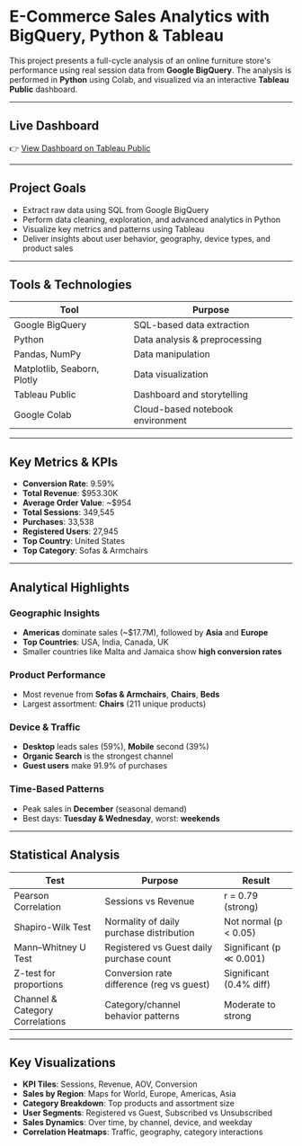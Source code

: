 #  E-Commerce Sales Analytics with BigQuery, Python & Tableau

This project presents a full-cycle analysis of an online furniture store's performance using real session data from **Google BigQuery**. The analysis is performed in **Python** using Colab, and visualized via an interactive **Tableau Public** dashboard.

---

## Live Dashboard

👉 [View Dashboard on Tableau Public](https://public.tableau.com/app/profile/oksana.sitalova/viz/Project_17484593647600/Dashboard1)

---

##  Project Goals

- Extract raw data using SQL from Google BigQuery
- Perform data cleaning, exploration, and advanced analytics in Python
- Visualize key metrics and patterns using Tableau
- Deliver insights about user behavior, geography, device types, and product sales

---

## Tools & Technologies

| Tool             | Purpose                              |
|------------------|--------------------------------------|
| Google BigQuery  | SQL-based data extraction            |
| Python           | Data analysis & preprocessing        |
| Pandas, NumPy    | Data manipulation                    |
| Matplotlib, Seaborn, Plotly | Data visualization       |
| Tableau Public   | Dashboard and storytelling           |
| Google Colab     | Cloud-based notebook environment     |

---

## Key Metrics & KPIs

- **Conversion Rate**: 9.59%
- **Total Revenue**: $953.30K
- **Average Order Value**: ~$954
- **Total Sessions**: 349,545
- **Purchases**: 33,538
- **Registered Users**: 27,945
- **Top Country**: United States
- **Top Category**: Sofas & Armchairs

---

## Analytical Highlights

### Geographic Insights

- **Americas** dominate sales (~$17.7M), followed by **Asia** and **Europe**
- **Top Countries**: USA, India, Canada, UK
- Smaller countries like Malta and Jamaica show **high conversion rates**

### Product Performance

- Most revenue from **Sofas & Armchairs**, **Chairs**, **Beds**
- Largest assortment: **Chairs** (211 unique products)

### Device & Traffic

- **Desktop** leads sales (59%), **Mobile** second (39%)
- **Organic Search** is the strongest channel
- **Guest users** make 91.9% of purchases

### Time-Based Patterns

- Peak sales in **December** (seasonal demand)
- Best days: **Tuesday & Wednesday**, worst: **weekends**

---

## Statistical Analysis

| Test                      | Purpose                                      | Result                  |
|---------------------------|----------------------------------------------|--------------------------|
| Pearson Correlation       | Sessions vs Revenue                          | r = 0.79 (strong)        |
| Shapiro-Wilk Test         | Normality of daily purchase distribution     | Not normal (p < 0.05)    |
| Mann–Whitney U Test       | Registered vs Guest daily purchase count     | Significant (p ≪ 0.001)  |
| Z-test for proportions    | Conversion rate difference (reg vs guest)    | Significant (0.4% diff)  |
| Channel & Category Correlations | Category/channel behavior patterns    | Moderate to strong       |

---

## Key Visualizations

- **KPI Tiles**: Sessions, Revenue, AOV, Conversion
- **Sales by Region**: Maps for World, Europe, Americas, Asia
- **Category Breakdown**: Top products and assortment size
- **User Segments**: Registered vs Guest, Subscribed vs Unsubscribed
- **Sales Dynamics**: Over time, by channel, device, and weekday
- **Correlation Heatmaps**: Traffic, geography, category interactions
